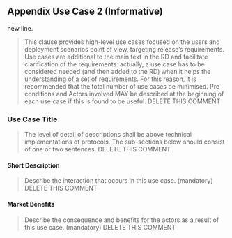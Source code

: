 ## Appendix Use Case 2  (Informative)

new line.

> This clause provides high-level use cases focused on the users and deployment scenarios
> point of view, targeting release’s requirements. Use cases are additional to the main
> text in the RD and facilitate clarification of the requirements: actually, a use case 
> has to be considered needed (and then added to the RD) when it helps the understanding 
> of a set of requirements. For this reason, it is recommended that the total number of 
> use cases be minimised. Pre conditions and Actors involved MAY be described at the 
> beginning of each use case if this is found to be useful.
> DELETE THIS COMMENT 


### Use Case Title
> The level of detail of descriptions shall be above technical implementations of
> protocols. The sub-sections below should consist of one or two sentences.
> DELETE THIS COMMENT

#### Short Description
> Describe the interaction that occurs in this use case.
> (mandatory)
> DELETE THIS COMMENT 

#### Market Benefits
> Describe the consequence and benefits for the actors as a result of this use case.
> (mandatory)
> DELETE THIS COMMENT 
